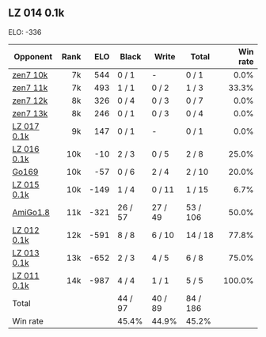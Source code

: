 ## LZ 014 0.1k ##

ELO: -336

Opponent | Rank | ELO | Black | Write | Total | Win rate
---------|-----:|----:|-------|-------|-------|-------:
[zen7 10k](zen7%2010k.md) | 7k | 544 | 0 / 1 | - | 0 / 1 | 0.0%
[zen7 11k](zen7%2011k.md) | 7k | 493 | 1 / 1 | 0 / 2 | 1 / 3 | 33.3%
[zen7 12k](zen7%2012k.md) | 8k | 326 | 0 / 4 | 0 / 3 | 0 / 7 | 0.0%
[zen7 13k](zen7%2013k.md) | 8k | 246 | 0 / 1 | 0 / 3 | 0 / 4 | 0.0%
[LZ 017 0.1k](LZ%20017%200.1k.md) | 9k | 147 | 0 / 1 | - | 0 / 1 | 0.0%
[LZ 016 0.1k](LZ%20016%200.1k.md) | 10k | -10 | 2 / 3 | 0 / 5 | 2 / 8 | 25.0%
[Go169](Go169.md) | 10k | -57 | 0 / 6 | 2 / 4 | 2 / 10 | 20.0%
[LZ 015 0.1k](LZ%20015%200.1k.md) | 10k | -149 | 1 / 4 | 0 / 11 | 1 / 15 | 6.7%
[AmiGo1.8](AmiGo1.8.md) | 11k | -321 | 26 / 57 | 27 / 49 | 53 / 106 | 50.0%
[LZ 012 0.1k](LZ%20012%200.1k.md) | 12k | -591 | 8 / 8 | 6 / 10 | 14 / 18 | 77.8%
[LZ 013 0.1k](LZ%20013%200.1k.md) | 13k | -652 | 2 / 3 | 4 / 5 | 6 / 8 | 75.0%
[LZ 011 0.1k](LZ%20011%200.1k.md) | 14k | -987 | 4 / 4 | 1 / 1 | 5 / 5 | 100.0%
Total | | | 44 / 97 | 40 / 89 | 84 / 186 | 
Win rate| | | 45.4% | 44.9% | 45.2% | 
